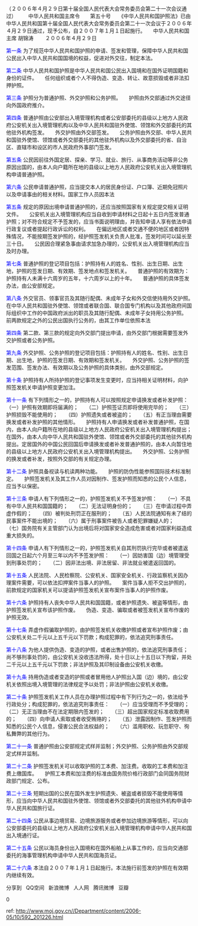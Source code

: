 
（２００６年４月２９日第十届全国人民代表大会常务委员会第二十一次会议通过） 　　中华人民共和国主席令　　第五十号　　《中华人民共和国护照法》已由中华人民共和国第十届全国人民代表大会常务委员会第二十一次会议于２００６年４月２９日通过，现予公布，自２００７年１月１日起施行。　　中华人民共和国主席 胡锦涛 　　２００６年４月２９日 　　

<a style="color:blue" name="第一条">第一条</a>   为了规范中华人民共和国护照的申请、签发和管理，保障中华人民共和国公民出入中华人民共和国国境的权益，促进对外交往，制定本法。　　

<a style="color:blue" name="第二条">第二条</a>   中华人民共和国护照是中华人民共和国公民出入国境和在国外证明国籍和身份的证件。　　任何组织或者个人不得伪造、变造、转让、故意损毁或者非法扣押护照。　　

<a style="color:blue" name="第三条">第三条</a>   护照分为普通护照、外交护照和公务护照。　　护照由外交部通过外交途径向外国政府推介。　　

<a style="color:blue" name="第四条">第四条</a>   普通护照由公安部出入境管理机构或者公安部委托的县级以上地方人民政府公安机关出入境管理机构以及中华人民共和国驻外使馆、领馆和外交部委托的其他驻外机构签发。　　外交护照由外交部签发。　　公务护照由外交部、中华人民共和国驻外使馆、领馆或者外交部委托的其他驻外机构以及外交部委托的省、自治区、直辖市和设区的市人民政府外事部门签发。　　

<a style="color:blue" name="第五条">第五条</a>   公民因前往外国定居、探亲、学习、就业、旅行、从事商务活动等非公务原因出国的，由本人向户籍所在地的县级以上地方人民政府公安机关出入境管理机构申请普通护照。　　

<a style="color:blue" name="第六条">第六条</a>   公民申请普通护照，应当提交本人的居民身份证、户口簿、近期免冠照片以及申请事由的相关材料。国家工作人员因本法

<a style="color:blue" name="第五条">第五条</a>  规定的原因出境申请普通护照的，还应当按照国家有关规定提交相关证明文件。　　公安机关出入境管理机构应当自收到申请材料之日起十五日内签发普通护照；对不符合规定不予签发的，应当书面说明理由，并告知申请人享有依法申请行政复议或者提起行政诉讼的权利。　　在偏远地区或者交通不便的地区或者因特殊情况，不能按期签发护照的，经护照签发机关负责人批准，签发时间可以延长至三十日。　　公民因合理紧急事由请求加急办理的，公安机关出入境管理机构应当及时办理。　　

<a style="color:blue" name="第七条">第七条</a>   普通护照的登记项目包括：护照持有人的姓名、性别、出生日期、出生地，护照的签发日期、有效期、签发地点和签发机关。　　普通护照的有效期为：护照持有人未满十六周岁的五年，十六周岁以上的十年。　　普通护照的具体签发办法，由公安部规定。　　

<a style="color:blue" name="第八条">第八条</a>   外交官员、领事官员及其随行配偶、未成年子女和外交信使持用外交护照。　　在中华人民共和国驻外使馆、领馆或者联合国、联合国专门机构以及其他政府间国际组织中工作的中国政府派出的职员及其随行配偶、未成年子女持用公务护照。　　前两款规定之外的公民出国执行公务的，由其工作单位依照本法

<a style="color:blue" name="第四条">第四条</a>  第二款、第三款的规定向外交部门提出申请，由外交部门根据需要签发外交护照或者公务护照。　　

<a style="color:blue" name="第九条">第九条</a>   外交护照、公务护照的登记项目包括：护照持有人的姓名、性别、出生日期、出生地，护照的签发日期、有效期和签发机关。　　外交护照、公务护照的签发范围、签发办法、有效期以及公务护照的具体类别，由外交部规定。　　

<a style="color:blue" name="第十条">第十条</a>   护照持有人所持护照的登记事项发生变更时，应当持相关证明材料，向护照签发机关申请护照变更加注。　　

<a style="color:blue" name="第十一条">第十一条</a>   有下列情形之一的，护照持有人可以按照规定申请换发或者补发护照：　　（一）护照有效期即将届满的；　　（二）护照签证页即将使用完毕的；　　（三）护照损毁不能使用的；　　（四）护照遗失或者被盗的；　　（五）有正当理由需要换发或者补发护照的其他情形。　　护照持有人申请换发或者补发普通护照，在国内，由本人向户籍所在地的县级以上地方人民政府公安机关出入境管理机构提出；在国外，由本人向中华人民共和国驻外使馆、领馆或者外交部委托的其他驻外机构提出。定居国外的中国公民回国后申请换发或者补发普通护照的，由本人向暂住地的县级以上地方人民政府公安机关出入境管理机构提出。　　外交护照、公务护照的换发或者补发，按照外交部的有关规定办理。　　

<a style="color:blue" name="第十二条">第十二条</a>   护照具备视读与机读两种功能。　　护照的防伪性能参照国际技术标准制定。　　护照签发机关及其工作人员对因制作、签发护照而知悉的公民个人信息，应当予以保密。　　

<a style="color:blue" name="第十三条">第十三条</a>   申请人有下列情形之一的，护照签发机关不予签发护照：　　（一）不具有中华人民共和国国籍的；　　（二）无法证明身份的；　　（三）在申请过程中弄虚作假的；　　（四）被判处刑罚正在服刑的；　　（五）人民法院通知有未了结的民事案件不能出境的；　　（六）属于刑事案件被告人或者犯罪嫌疑人的；　　（七）国务院有关主管部门认为出境后将对国家安全造成危害或者对国家利益造成重大损失的。　　

<a style="color:blue" name="第十四条">第十四条</a>   申请人有下列情形之一的，护照签发机关自其刑罚执行完毕或者被遣返回国之日起六个月至三年以内不予签发护照：　　（一）因妨害国（边）境管理受到刑事处罚的；　　（二）因非法出境、非法居留、非法就业被遣返回国的。　　

<a style="color:blue" name="第十五条">第十五条</a>   人民法院、人民检察院、公安机关、国家安全机关、行政监察机关因办理案件需要，可以依法扣押案件当事人的护照。　　案件当事人拒不交出护照的，前款规定的国家机关可以提请护照签发机关宣布案件当事人的护照作废。　　

<a style="color:blue" name="第十六条">第十六条</a>   护照持有人丧失中华人民共和国国籍，或者护照遗失、被盗等情形，由护照签发机关宣布该护照作废。　　伪造、变造、骗取或者被签发机关宣布作废的护照无效。　　

<a style="color:blue" name="第十七条">第十七条</a>   弄虚作假骗取护照的，由护照签发机关收缴护照或者宣布护照作废；由公安机关处二千元以上五千元以下罚款；构成犯罪的，依法追究刑事责任。　　

<a style="color:blue" name="第十八条">第十八条</a>   为他人提供伪造、变造的护照，或者出售护照的，依法追究刑事责任；尚不够刑事处罚的，由公安机关没收违法所得，处十日以上十五日以下拘留，并处二千元以上五千元以下罚款；非法护照及其印制设备由公安机关收缴。　　

<a style="color:blue" name="第十九条">第十九条</a>   持用伪造或者变造的护照或者冒用他人护照出入国（边）境的，由公安机关依照出境入境管理的法律规定予以处罚；非法护照由公安机关收缴。　　

<a style="color:blue" name="第二十条">第二十条</a>   护照签发机关工作人员在办理护照过程中有下列行为之一的，依法给予行政处分；构成犯罪的，依法追究刑事责任：　　（一）应当受理而不予受理的；　　（二）无正当理由不在法定期限内签发的；　　（三）超出国家规定标准收取费用的；　　（四）向申请人索取或者收受贿赂的；　　（五）泄露因制作、签发护照而知悉的公民个人信息，侵害公民合法权益的；　　（六）滥用职权、玩忽职守、徇私舞弊的其他行为。　　

<a style="color:blue" name="第二十一条">第二十一条</a>   普通护照由公安部规定式样并监制；外交护照、公务护照由外交部规定式样并监制。　　

<a style="color:blue" name="第二十二条">第二十二条</a>   护照签发机关可以收取护照的工本费、加注费。收取的工本费和加注费上缴国库。　　护照工本费和加注费的标准由国务院价格行政部门会同国务院财政部门规定、公布。　　

<a style="color:blue" name="第二十三条">第二十三条</a>   短期出国的公民在国外发生护照遗失、被盗或者损毁不能使用等情形，应当向中华人民共和国驻外使馆、领馆或者外交部委托的其他驻外机构申请中华人民共和国旅行证。　　

<a style="color:blue" name="第二十四条">第二十四条</a>   公民从事边境贸易、边境旅游服务或者参加边境旅游等情形，可以向公安部委托的县级以上地方人民政府公安机关出入境管理机构申请中华人民共和国出入境通行证。　　

<a style="color:blue" name="第二十五条">第二十五条</a>   公民以海员身份出入国境和在国外船舶上从事工作的，应当向交通部委托的海事管理机构申请中华人民共和国海员证。　　

<a style="color:blue" name="第二十六条">第二十六条</a>   本法自２００７年１月１日起施行。本法施行前签发的护照在有效期内继续有效。 


分享到  
       QQ空间  
       新浪微博  
       人人网  
       腾讯微博  
       豆瓣  
       
0






 ref: <http://www.moj.gov.cn//Department/content/2006-05/10/592_201226.html>